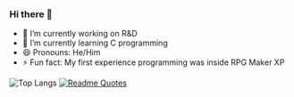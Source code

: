 ### Hi there 👋

- 🔭 I’m currently working on R&D
- 🌱 I’m currently learning C programming
- 😄 Pronouns: He/Him
- ⚡ Fun fact: My first experience programming was inside RPG Maker XP

![Top Langs](https://github-readme-stats.vercel.app/api/top-langs/?username=pixelhat&size_weight=0.5&count_weight=0.5&hide=hack)
[![Readme Quotes](https://quotes-github-readme.vercel.app/api?type=vertical&theme=dark&quote=Data%20dominates.%20If%20you%27ve%20chosen%20the%20right%20data%20structures%20and%20organized%20things%20well%2C%20the%20algorithms%20will%20almost%20always%20be%20self-evident.%20Data%20structures%2C%20not%20algorithms%2C%20are%20central%20to%20programming.&author=Rob%20Pike)](https://github.com/piyushsuthar/github-readme-quotes)
